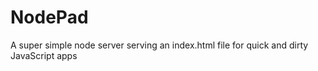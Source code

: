 # NodePad

A super simple node server serving an index.html file for quick and dirty JavaScript apps

